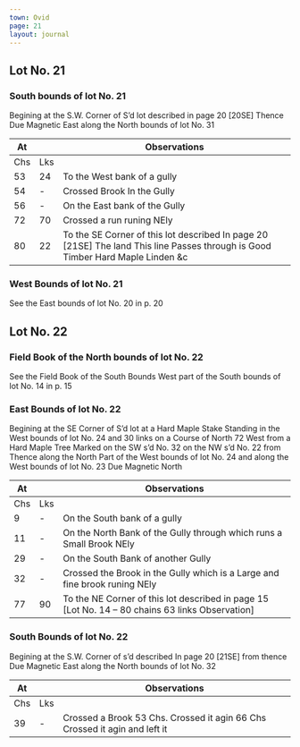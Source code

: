 ```yaml
---
town: Ovid
page: 21
layout: journal
---
```


## Lot No. 21

### South bounds of lot No. 21

Begining at the S.W. Corner of S’d lot described in page 20 [20SE] Thence Due Magnetic East along the North bounds of lot No. 31

| At |    | Observations |
| -- | -- | ------------ |
| Chs | Lks | |
| 53 | 24 | To the West bank of a gully |
| 54 | - | Crossed Brook In the Gully |
| 56 | - | On the East bank of the Gully |
| 72 | 70 | Crossed a run runing NEly |
|80 | 22 | To the SE Corner of this lot described In page 20 [21SE] The land This line Passes through is Good Timber Hard Maple Linden &c |

### West Bounds of lot No. 21

See the East bounds of lot No. 20 in p. 20

## Lot No. 22

### Field Book of the North bounds of lot No. 22

See the Field Book of the South Bounds West part of the South bounds of lot No. 14 in p. 15

### East Bounds of lot No. 22

Begining at the SE Corner of S’d lot at a Hard Maple Stake Standing in the West bounds of lot No. 24 and 30 links on a Course of North 72 West from a Hard Maple Tree Marked on the SW s’d No. 32 on the NW s’d  No. 22 from Thence along the North Part of the West bounds of lot No. 24 and along the West bounds of lot No. 23 Due Magnetic North

| At |    | Observations |
| -- | -- | ------------ |
| Chs | Lks | |
| 9 | - | On the South bank of a gully |
| 11 | - | On the North Bank of the Gully through which runs a Small Brook NEly |
| 29 | - | On the South Bank of another Gully |
| 32 | - | Crossed the Brook in the Gully which is a Large and fine brook runing NEly |
| 77 | 90 | To the NE Corner of this lot described in page 15 [Lot No. 14 – 80 chains 63 links Observation] |

### South Bounds of lot No. 22

Begining at the S.W. Corner of s’d described In page 20 [21SE] from thence Due Magnetic East along the North bounds of lot No. 32

| At |    | Observations |
| -- | -- | ------------ |
| Chs | Lks | |
| 39 | - | Crossed a Brook 53 Chs. Crossed it agin 66 Chs Crossed it agin and left it | runing NEly  |
